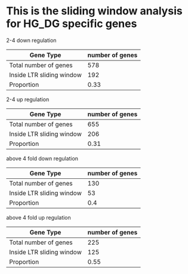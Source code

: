 # This is the sliding window analysis for HG_DG specific genes


2-4 down regulation

| Gene Type | number of genes |
| ----- | ----- |
| Total number of genes | 578 |
| Inside LTR sliding window | 192 |
| Proportion | 0.33 |

2-4 up regulation

| Gene Type | number of genes |
| ----- | ----- |
| Total number of genes | 655 |
| Inside LTR sliding window | 206 |
| Proportion | 0.31 |

above 4 fold down regulation

| Gene Type | number of genes |
| ----- | ----- |
| Total number of genes | 130 |
| Inside LTR sliding window | 53 |
| Proportion | 0.4 |

above 4 fold up regulation

| Gene Type | number of genes |
| ----- | ----- |
| Total number of genes | 225 |
| Inside LTR sliding window | 125 |
| Proportion | 0.55 | 

